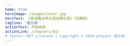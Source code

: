 ```yaml
---
home: true
heroImage: /images/cover.jpg
heroText: 《英语魔法师之语法俱乐部》（珍藏版）
tagline: '旋元佑'
actionText: 开始阅读
actionLink: /chapters/01/
# footer: MIT Licensed | Copyright © 2018-present 旋元佑
---
```

